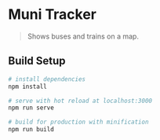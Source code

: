 # Muni Tracker
> Shows buses and trains on a map.

## Build Setup

``` bash
# install dependencies
npm install

# serve with hot reload at localhost:3000
npm run serve

# build for production with minification
npm run build
```

